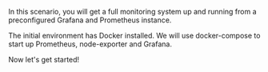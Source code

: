 In this scenario, you will get a full monitoring system up and running from a preconfigured Grafana and Prometheus instance.

The initial environment has Docker installed. We will use docker-compose to start up Prometheus, node-exporter and Grafana.

Now let's get started!